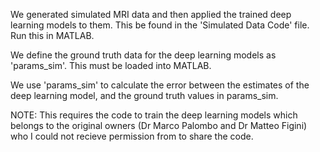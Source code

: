 We generated simulated MRI data and then applied the trained deep learning models to them. This be found in the 'Simulated Data Code' file. Run this in MATLAB.

We define the ground truth data for the deep learning models as 'params_sim'. This must be loaded into MATLAB.

We use 'params_sim' to calculate the error between the estimates of the deep learning model, and the ground truth values in params_sim.



NOTE: This requires the code to train the deep learning models which belongs to the original owners (Dr Marco Palombo and Dr Matteo Figini) who I could
not recieve permission from to share the code.
